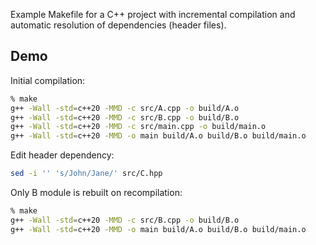 Example Makefile for a C++ project with incremental compilation and automatic resolution of dependencies (header files).

## Demo

Initial compilation:

```bash
% make
g++ -Wall -std=c++20 -MMD -c src/A.cpp -o build/A.o
g++ -Wall -std=c++20 -MMD -c src/B.cpp -o build/B.o
g++ -Wall -std=c++20 -MMD -c src/main.cpp -o build/main.o
g++ -Wall -std=c++20 -MMD -o main build/A.o build/B.o build/main.o
```

Edit header dependency:

```bash
sed -i '' 's/John/Jane/' src/C.hpp
```

Only B module is rebuilt on recompilation: 

```bash
% make                            
g++ -Wall -std=c++20 -MMD -c src/B.cpp -o build/B.o
g++ -Wall -std=c++20 -MMD -o main build/A.o build/B.o build/main.o
```